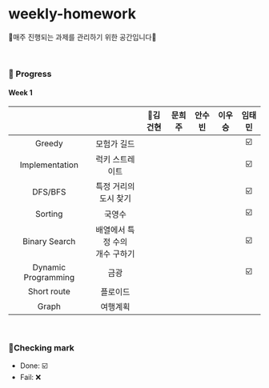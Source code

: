 # weekly-homework
🍒매주 진행되는 과제를 관리하기 위한 공간입니다🍒

<br>


### 🍒 Progress

#### Week 1
|              |             | 👑김건현    | 문희주        | 안수빈       | 이우승       | 임태민        |
| :------:  | :------: |  :-------: |  :-------: | :-------:  | :-------:  | :-------:  |
| Greedy               | 모험가 길드                          |              |              |           |              |         ☑️ |
| Implementation       | 럭키 스트레이트                      |              |              |           |              |         ☑️ |
| DFS/BFS              | 특정 거리의 도시 찾기                |              |              |           |              |         ☑️ |
| Sorting              | 국영수                              |              |              |           |              |         ☑️ |
| Binary Search        | 배열에서 특정 수의<br> 개수 구하기        |              |              |           |              |         ☑️ |
| Dynamic Programming  | 금광                                |              |              |           |              |         ☑️ |
| Short route          | 플로이드                            |              |              |           |              |          |
| Graph                | 여행계획                            |              |              |           |              |          |



<br>

### 🍒Checking mark
* Done: ☑️ <br>
* Fail: ❌ <br>
